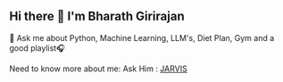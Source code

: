 ## Hi there 👋 I'm Bharath Girirajan


💬 Ask me about Python, Machine Learning, LLM's, Diet Plan, Gym and a good playlist🎧

Need to know more about me: Ask Him : [JARVIS ](https://bharathgirirajan.streamlit.app/)
<!--
**Bharath0726/Bharath0726** is a ✨ _special_ ✨ repository because its `README.md` (this file) appears on your GitHub profile.

Here are some ideas to get you

started:

- 🔭 I’m currently working on ...
- 🌱 I’m currently learning ...
- 👯 I’m looking to collaborate on ...
- 🤔 I’m looking for help with ...
- 💬 Ask me about ...
- 📫 How to reach me: ...
- 😄 Pronouns: ...
- ⚡ Fun fact: ...
-->
